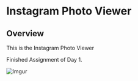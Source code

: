 # Instagram Photo Viewer

## Overview

This is the Instagram Photo Viewer

Finished Assignment of Day 1.

  ![Imgur](http://i.imgur.com/vnBPr7p.gif)
